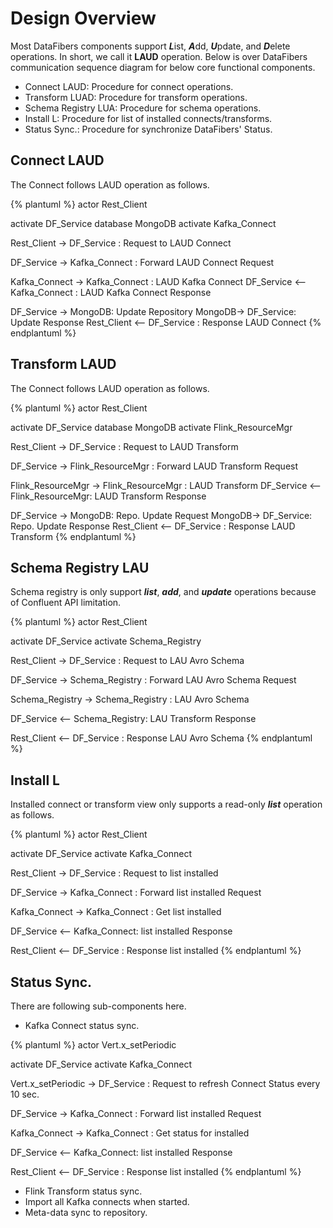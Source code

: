 # Design Overview
Most DataFibers components support ***L***ist, ***A***dd, ***U***pdate, and ***D***elete operations. In short, we call it **LAUD** operation. Below is over DataFibers communication sequence diagram for below core functional components.

* Connect LAUD: Procedure for connect operations.
* Transform LUAD: Procedure for transform operations.
* Schema Registry LUA: Procedure for schema operations. 
* Install L: Procedure for list of installed connects/transforms.
* Status Sync.: Procedure for synchronize DataFibers' Status.

## Connect LAUD
The Connect follows LAUD operation as follows.

{% plantuml %}
actor Rest_Client

activate DF_Service
database MongoDB
activate Kafka_Connect

Rest_Client -> DF_Service : Request to LAUD Connect

DF_Service -> Kafka_Connect : Forward LAUD Connect Request

Kafka_Connect -> Kafka_Connect : LAUD Kafka Connect
DF_Service <-- Kafka_Connect : LAUD Kafka Connect Response

DF_Service  -> MongoDB: Update Repository
MongoDB-> DF_Service: Update Response
Rest_Client <-- DF_Service : Response LAUD Connect
{% endplantuml %}

## Transform LAUD
The Connect follows LAUD operation as follows.

{% plantuml %}
actor Rest_Client

activate DF_Service
database MongoDB
activate Flink_ResourceMgr

Rest_Client -> DF_Service : Request to LAUD Transform

DF_Service -> Flink_ResourceMgr : Forward LAUD Transform Request

Flink_ResourceMgr -> Flink_ResourceMgr : LAUD Transform
DF_Service <-- Flink_ResourceMgr: LAUD Transform Response

DF_Service  -> MongoDB: Repo. Update Request
MongoDB-> DF_Service: Repo. Update Response
Rest_Client <-- DF_Service : Response LAUD Transform
{% endplantuml %}

## Schema Registry LAU
Schema registry is only support ***list***, ***add***, and ***update*** operations because of Confluent API limitation.

{% plantuml %}
actor Rest_Client

activate DF_Service
activate Schema_Registry

Rest_Client -> DF_Service : Request to LAU Avro Schema 

DF_Service -> Schema_Registry : Forward LAU Avro Schema Request

Schema_Registry -> Schema_Registry : LAU Avro Schema

DF_Service <-- Schema_Registry: LAU Transform Response

Rest_Client <-- DF_Service : Response LAU Avro Schema
{% endplantuml %}

## Install L
Installed connect or transform view only supports a read-only ***list*** operation as follows.

{% plantuml %}
actor Rest_Client

activate DF_Service
activate Kafka_Connect

Rest_Client -> DF_Service : Request to list installed 

DF_Service -> Kafka_Connect : Forward list installed  Request

Kafka_Connect -> Kafka_Connect : Get list installed 

DF_Service <-- Kafka_Connect: list installed Response

Rest_Client <-- DF_Service : Response list installed 
{% endplantuml %}

## Status Sync.
There are following sub-components here.
* Kafka Connect status sync.

{% plantuml %}
actor Vert.x_setPeriodic

activate DF_Service
activate Kafka_Connect

Vert.x_setPeriodic -> DF_Service : Request to refresh Connect Status every 10 sec.

DF_Service -> Kafka_Connect : Forward list installed  Request

Kafka_Connect -> Kafka_Connect : Get status for installed 

DF_Service <-- Kafka_Connect: list installed Response

Rest_Client <-- DF_Service : Response list installed 
{% endplantuml %}
* Flink Transform status sync.
* Import all Kafka connects when started.
* Meta-data sync to repository.
